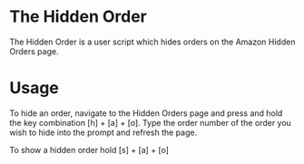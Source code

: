 # The Hidden Order

The Hidden Order is a user script which hides orders on the Amazon Hidden Orders page.

# Usage

To hide an order, navigate to the Hidden Orders page and press and hold the key combination [h] + [a] + [o]. Type the order number of the order you wish to hide into the prompt and refresh the page.

To show a hidden order hold [s] + [a] + [o]
